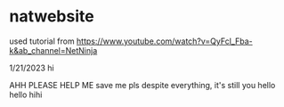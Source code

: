 # natwebsite

used tutorial from https://www.youtube.com/watch?v=QyFcl_Fba-k&ab_channel=NetNinja

1/21/2023
hi

AHH PLEASE HELP ME
save me pls
despite everything, it's still you
hello hello hihi
